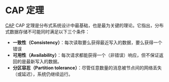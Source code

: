 # CAP 定理

[CAP](https://en.wikipedia.org/wiki/CAP_theorem) CAP 定理是分布式系统设计中最基础，也是最为关键的理论。它指出，分布式数据存储不可能同时满足以下三个条件：

  - **一致性（Consistency）**：每次读取要么获得最近写入的数据，要么获得一个错误
  - **可用性（Availability）**：每次请求都能获得一个（非错误）响应，但不保证返回的是最新写入的数据。
  - **分区容忍（Partition tolerance）**：尽管任意数量的消息被节点间的网络丢失（或延迟），系统仍继续运行。


